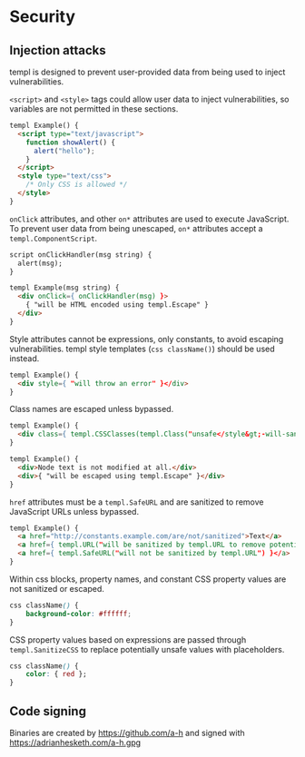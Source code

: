 # Security

## Injection attacks

templ is designed to prevent user-provided data from being used to inject vulnerabilities.

`<script>` and `<style>` tags could allow user data to inject vulnerabilities, so variables are not permitted in these sections.

```html
templ Example() {
  <script type="text/javascript">
    function showAlert() {
      alert("hello");
    }
  </script>
  <style type="text/css">
    /* Only CSS is allowed */
  </style>
}
```

`onClick` attributes, and other `on*` attributes are used to execute JavaScript. To prevent user data from being unescaped, `on*` attributes accept a `templ.ComponentScript`.

```html
script onClickHandler(msg string) {
  alert(msg);
}

templ Example(msg string) {
  <div onClick={ onClickHandler(msg) }>
    { "will be HTML encoded using templ.Escape" }
  </div>
}
```

Style attributes cannot be expressions, only constants, to avoid escaping vulnerabilities. templ style templates (`css className()`) should be used instead.

```html
templ Example() {
  <div style={ "will throw an error" }</div>
}
```

Class names are escaped unless bypassed.

```html
templ Example() {
  <div class={ templ.CSSClasses(templ.Class("unsafe</style&gt;-will-sanitized"), templ.SafeClass("sanitization bypassed")) }</div>
}
```

```html
templ Example() {
  <div>Node text is not modified at all.</div>
  <div>{ "will be escaped using templ.Escape" }</div>
}
```

`href` attributes must be a `templ.SafeURL` and are sanitized to remove JavaScript URLs unless bypassed.

```html
templ Example() {
  <a href="http://constants.example.com/are/not/sanitized">Text</a>
  <a href={ templ.URL("will be sanitized by templ.URL to remove potential attacks") }</a>
  <a href={ templ.SafeURL("will not be sanitized by templ.URL") }</a>
}
```

Within css blocks, property names, and constant CSS property values are not sanitized or escaped.

```css
css className() {
	background-color: #ffffff;
}
```

CSS property values based on expressions are passed through `templ.SanitizeCSS` to replace potentially unsafe values with placeholders.

```css
css className() {
	color: { red };
}
```

## Code signing

Binaries are created by https://github.com/a-h and signed with https://adrianhesketh.com/a-h.gpg

